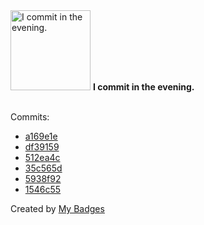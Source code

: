 <img src="https://my-badges.github.io/my-badges/evening-commits.png" alt="I commit in the evening." title="I commit in the evening." width="128">
<strong>I commit in the evening.</strong>
<br><br>

Commits:

- <a href="https://github.com/lexxns/rust-game/commit/a169e1ea7a54b3daa89b87e75d3bc83d643a7c59">a169e1e</a>
- <a href="https://github.com/lexxns/rust-game/commit/df391593d2bd70b62d5ea8db7d3bc3d64b669a4e">df39159</a>
- <a href="https://github.com/lexxns/rust-game/commit/512ea4c03d6ec6ca2b4b880036ec0214995e5ac4">512ea4c</a>
- <a href="https://github.com/lexxns/lexxns/commit/35c565d3b9476a5fa2b42a56867fd1457051f53f">35c565d</a>
- <a href="https://github.com/lexxns/lexxns/commit/5938f92d64427c957a15a5e4b527c5d9f7a75c37">5938f92</a>
- <a href="https://github.com/lexxns/lexxns/commit/1546c55dd95d75cdd58cca94a5df0508778ccc16">1546c55</a>


Created by <a href="https://github.com/my-badges/my-badges">My Badges</a>